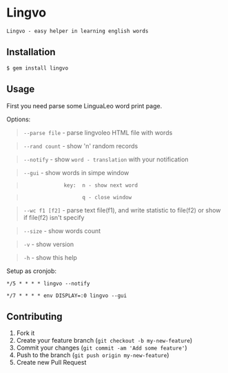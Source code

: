 # Lingvo

    Lingvo - easy helper in learning english words

## Installation

    $ gem install lingvo

## Usage
First you need parse some LinguaLeo word print page.

Options:
  >  `--parse file`  - parse lingvoleo HTML file with words

  >  `--rand count`  - show 'n' random records

  >  `--notify`      - show `word - translation` with your notification

  >  `--gui`         - show words in simpe window

  >                  key:  n - show next word

  >                        q - close window

  >  `--wc f1 [f2]`  - parse text file(f1), and write statistic to file(f2) or show if file(f2) isn't specify

  >  `--size`        - show words count

  >  `-v`            - show version

  >  `-h`            - show this help

Setup as cronjob:

`*/5 * * * * lingvo --notify`

`*/7 * * * * env DISPLAY=:0 lingvo --gui`

## Contributing

1. Fork it
2. Create your feature branch (`git checkout -b my-new-feature`)
3. Commit your changes (`git commit -am 'Add some feature'`)
4. Push to the branch (`git push origin my-new-feature`)
5. Create new Pull Request
